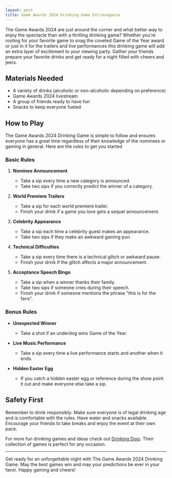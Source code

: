 ```yaml
---
layout: post
title: Game Awards 2024 Drinking Game Extravaganza
---
```



The Game Awards 2024 are just around the corner and what better way to enjoy the spectacle than with a thrilling drinking game? Whether you're rooting for your favorite game to snag the coveted Game of the Year award or just in it for the trailers and live performances this drinking game will add an extra layer of excitement to your viewing party. Gather your friends prepare your favorite drinks and get ready for a night filled with cheers and jeers.

## Materials Needed

- A variety of drinks (alcoholic or non-alcoholic depending on preference)
- Game Awards 2024 livestream
- A group of friends ready to have fun
- Snacks to keep everyone fueled

## How to Play

The Game Awards 2024 Drinking Game is simple to follow and ensures everyone has a great time regardless of their knowledge of the nominees or gaming in general. Here are the rules to get you started

### Basic Rules

1. **Nominee Announcement**  
   - Take a sip every time a new category is announced.
   - Take two sips if you correctly predict the winner of a category.

2. **World Premiere Trailers**  
   - Take a sip for each world premiere trailer.
   - Finish your drink if a game you love gets a sequel announcement.

3. **Celebrity Appearance**  
   - Take a sip each time a celebrity guest makes an appearance.
   - Take two sips if they make an awkward gaming pun.

4. **Technical Difficulties**  
   - Take a sip every time there is a technical glitch or awkward pause.
   - Finish your drink if the glitch affects a major announcement.

5. **Acceptance Speech Bingo**  
   - Take a sip when a winner thanks their family.
   - Take two sips if someone cries during their speech.
   - Finish your drink if someone mentions the phrase "this is for the fans".

### Bonus Rules

- **Unexpected Winner**  
  - Take a shot if an underdog wins Game of the Year.

- **Live Music Performance**  
  - Take a sip every time a live performance starts and another when it ends.

- **Hidden Easter Egg**  
  - If you catch a hidden easter egg or reference during the show point it out and make everyone else take a sip.

## Safety First

Remember to drink responsibly. Make sure everyone is of legal drinking age and is comfortable with the rules. Have water and snacks available. Encourage your friends to take breaks and enjoy the event at their own pace.

For more fun drinking games and ideas check out [Drinking Dojo](https://drinkingdojo.com/games/most-likely-to). Their collection of games is perfect for any occasion.

---

Get ready for an unforgettable night with The Game Awards 2024 Drinking Game. May the best games win and may your predictions be ever in your favor. Happy gaming and cheers!
